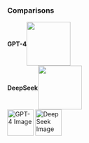 ### Comparisons

<div style="display: flex; align-items: center;">
  <p><strong>GPT-4</strong></p>
  <img src="https://custom.typingmind.com/assets/models/gpt-4.webp" width="100">
</div>

<div style="display: flex; align-items: center;">
  <p><strong>DeepSeek</strong></p>
  <img src="https://custom.typingmind.com/assets/models/deepseek.png" width="100">
</div>



<img src="https://custom.typingmind.com/assets/models/gpt-4.webp" alt="GPT-4 Image" width="60">


<img src="https://custom.typingmind.com/assets/models/deepseek.png" alt="DeepSeek Image" width="60">
